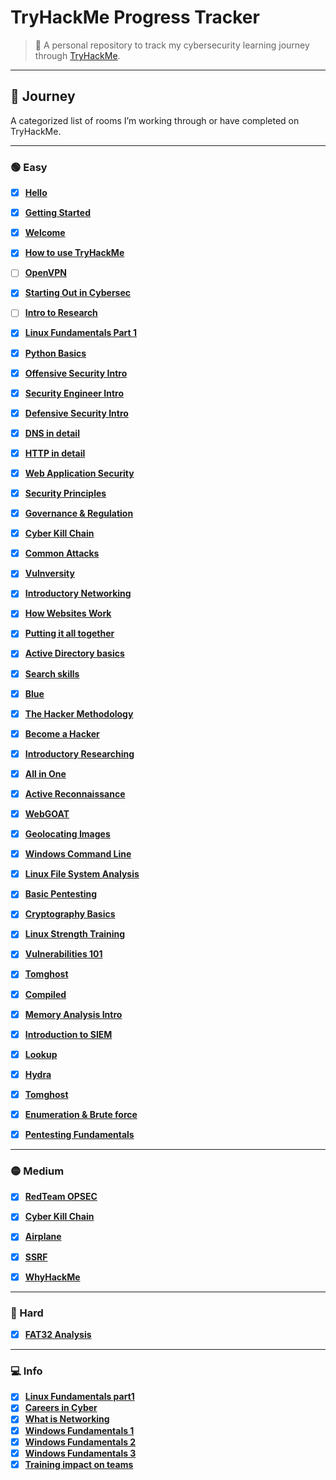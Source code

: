 #  TryHackMe Progress Tracker

> 📍 A personal repository to track my cybersecurity learning journey through [TryHackMe](https://tryhackme.com). 

---

## 🧭 Journey

A categorized list of rooms I’m working through or have completed on TryHackMe.

---

### 🟢 Easy

- [x] **[Hello](https://tryhackme.com/room/hello)**
- [x] **[Getting Started](https://tryhackme.com/room/gettingstarted)**
- [x] **[Welcome](https://tryhackme.com/room/welcome)**
- [x] **[How to use TryHackMe](https://tryhackme.com/room/howtousetryhackme)**
- [ ] **[OpenVPN](https://tryhackme.com/room/openvpn)**
- [x] **[Starting Out in Cybersec](https://tryhackme.com/room/startingoutincybersec)**
- [ ] **[Intro to Research](https://tryhackme.com/room/introtoresearch)**
- [x] **[Linux Fundamentals Part 1](https://tryhackme.com/room/linuxfundamentalspart1)**
- [x] **[Python Basics](https://tryhackme.com/room/pythonbasics)**
- [x] **[Offensive Security Intro](https://tryhackme.com/room/offensivesecurityintro)**
- [x] **[Security Engineer Intro](https://tryhackme.com/room/securityengineerintro)**
- [x] **[Defensive Security Intro](https://tryhackme.com/room/defensivesecurityintro)**
- [x] **[DNS in detail](https://tryhackme.com/room/dnsindetail)**
- [x] **[HTTP in detail](https://tryhackme.com/room/httpindetail)**
- [x] **[Web Application Security](https://tryhackme.com/room/introwebapplicationsecurity)**
- [x] **[Security Principles](https://tryhackme.com/room/securityprinciples)**
- [x] **[Governance & Regulation](https://tryhackme.com/room/cybergovernanceregulation)**
- [x] **[Cyber Kill Chain](https://tryhackme.com/room/cyberkillchainzmt)**
- [x] **[Common Attacks](https://tryhackme.com/room/commonattacks)**
- [x] **[Vulnversity](https://tryhackme.com/room/vulnversity)**
- [x] **[Introductory Networking](https://tryhackme.com/room/introtonetworking)**
- [x] **[How Websites Work](https://tryhackme.com/room/howwebsiteswork)**
- [x] **[Putting it all together](https://tryhackme.com/room/puttingitalltogether)**
- [x] **[Active Directory basics](https://tryhackme.com/room/winadbasics)**
- [x] **[Search skills](https://tryhackme.com/room/searchskills)**
- [x] **[Blue](https://tryhackme.com/room/blue)**
- [x] **[The Hacker Methodology](https://tryhackme.com/room/hackermethodology)**
- [x] **[Become a Hacker](https://tryhackme.com/room/becomeahackeroa)**
- [x] **[Introductory Researching](https://tryhackme.com/room/introtoresearch)**
- [x] **[All in One](https://tryhackme.com/room/allinonemj)**
- [x] **[Active Reconnaissance](https://tryhackme.com/room/activerecon)**
- [x] **[WebGOAT](https://tryhackme.com/room/webgoat)**
- [x] **[Geolocating Images](https://tryhackme.com/room/geolocatingimages)**
- [x] **[Windows Command Line](https://tryhackme.com/room/windowscommandline)**
- [x] **[Linux File System Analysis](https://tryhackme.com/room/linuxfilesystemanalysis)**
- [x] **[Basic Pentesting](https://tryhackme.com/room/basicpentestingjt)**
- [x] **[Cryptography Basics](https://tryhackme.com/room/cryptographybasics)**
- [x] **[Linux Strength Training](https://tryhackme.com/room/linuxstrengthtraining)**
- [x] **[Vulnerabilities 101](https://tryhackme.com/room/vulnerabilities101)**
- [x] **[Tomghost](https://tryhackme.com/room/tomghost)**
- [x] **[Compiled](https://tryhackme.com/room/compiled)**
- [x] **[Memory Analysis Intro](https://tryhackme.com/room/memoryanalysisintroduction)**
- [x] **[Introduction to SIEM](https://tryhackme.com/room/introtosiem)**
- [x] **[Lookup](https://tryhackme.com/room/lookup)**
- [x] **[Hydra](https://tryhackme.com/room/hydra)**
- [x] **[Tomghost](https://tryhackme.com/room/tomghost)**
- [x] **[Enumeration & Brute force](https://tryhackme.com/room/enumerationbruteforce)**
- [x] **[Pentesting Fundamentals](https://tryhackme.com/room/pentestingfundamentals)**



---

### 🟡 Medium

- [x] **[RedTeam OPSEC](https://tryhackme.com/room/opsec)**
- [x] **[Cyber Kill Chain](https://tryhackme.com/room/cyberkillchain)**
- [x] **[Airplane](https://tryhackme.com/room/airplane)**
- [x] **[SSRF](https://tryhackme.com/room/ssrfhr)**
- [x] **[WhyHackMe](https://tryhackme.com/room/whyhackme)**

      
---

### 🔴 Hard

- [x] **[FAT32 Analysis](https://tryhackme.com/room/airplane)**




---

### 💻 Info

- [x] **[Linux Fundamentals part1](https://tryhackme.com/room/linuxfundamentalspart1)**
- [x] **[Careers in Cyber](https://tryhackme.com/room/careersincyber)**
- [x] **[What is Networking](https://tryhackme.com/room/whatisnetworking)**
- [x] **[Windows Fundamentals 1](https://tryhackme.com/room/windowsfundamentals1xbx)**
- [x] **[Windows Fundamentals 2](https://tryhackme.com/room/windowsfundamentals2x0x)**
- [x] **[Windows Fundamentals 3](https://tryhackme.com/room/windowsfundamentals3xzx)**
- [x] **[Training impact on teams](https://tryhackme.com/room/training)**
